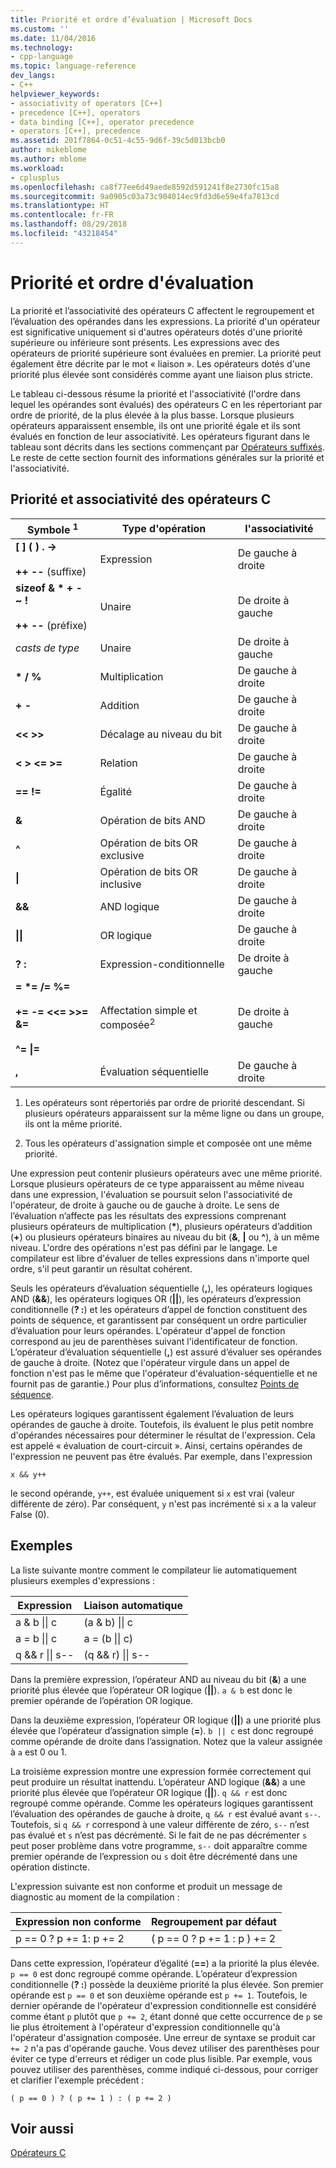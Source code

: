 ```yaml
---
title: Priorité et ordre d’évaluation | Microsoft Docs
ms.custom: ''
ms.date: 11/04/2016
ms.technology:
- cpp-language
ms.topic: language-reference
dev_langs:
- C++
helpviewer_keywords:
- associativity of operators [C++]
- precedence [C++], operators
- data binding [C++], operator precedence
- operators [C++], precedence
ms.assetid: 201f7864-0c51-4c55-9d6f-39c5d013bcb0
author: mikeblome
ms.author: mblome
ms.workload:
- cplusplus
ms.openlocfilehash: ca8f77ee6d49aede8592d591241f8e2730fc15a8
ms.sourcegitcommit: 9a0905c03a73c904014ec9fd3d6e59e4fa7813cd
ms.translationtype: HT
ms.contentlocale: fr-FR
ms.lasthandoff: 08/29/2018
ms.locfileid: "43218454"
---
```

# <a name="precedence-and-order-of-evaluation"></a>Priorité et ordre d'évaluation
La priorité et l’associativité des opérateurs C affectent le regroupement et l’évaluation des opérandes dans les expressions. La priorité d'un opérateur est significative uniquement si d'autres opérateurs dotés d'une priorité supérieure ou inférieure sont présents. Les expressions avec des opérateurs de priorité supérieure sont évaluées en premier. La priorité peut également être décrite par le mot « liaison ». Les opérateurs dotés d'une priorité plus élevée sont considérés comme ayant une liaison plus stricte.  
  
 Le tableau ci-dessous résume la priorité et l'associativité (l'ordre dans lequel les opérandes sont évalués) des opérateurs C en les répertoriant par ordre de priorité, de la plus élevée à la plus basse. Lorsque plusieurs opérateurs apparaissent ensemble, ils ont une priorité égale et ils sont évalués en fonction de leur associativité. Les opérateurs figurant dans le tableau sont décrits dans les sections commençant par [Opérateurs suffixés](../c-language/postfix-operators.md). Le reste de cette section fournit des informations générales sur la priorité et l'associativité.  
  
## <a name="precedence-and-associativity-of-c-operators"></a>Priorité et associativité des opérateurs C  
  
|Symbole <sup>1</sup>|Type d'opération|l'associativité|  
|-------------|-----------------------|-------------------|  
|**\[ ] ( ) . ->**<br /><br />**++** **--** (suffixe)|Expression|De gauche à droite|  
**sizeof & \* + - ~ !**<br /><br />**++ --** (préfixe)|Unaire|De droite à gauche|  
|*casts de type*|Unaire|De droite à gauche|  
|**\* / %**|Multiplication|De gauche à droite|  
|**+ -**|Addition|De gauche à droite|  
|**\<\< >>**|Décalage au niveau du bit|De gauche à droite|  
|**\< > \<= >=**|Relation|De gauche à droite|  
|**== !=**|Égalité|De gauche à droite|  
|**&**|Opération de bits AND|De gauche à droite|  
|**^**|Opération de bits OR exclusive|De gauche à droite|  
|**&#124;**|Opération de bits OR inclusive|De gauche à droite|  
|**&&**|AND logique|De gauche à droite|  
|**&#124;&#124;**|OR logique|De gauche à droite|  
|**? :**|Expression-conditionnelle|De droite à gauche|  
|**= \*= /= %=**<br /><br /> **+= -= \<\<= >>= &=**<br /><br /> **^= &#124;=**|Affectation simple et composée<sup>2</sup>|De droite à gauche|  
|**,**|Évaluation séquentielle|De gauche à droite|  
  
 1. Les opérateurs sont répertoriés par ordre de priorité descendant. Si plusieurs opérateurs apparaissent sur la même ligne ou dans un groupe, ils ont la même priorité.  
  
 2. Tous les opérateurs d'assignation simple et composée ont une même priorité.  
  
 Une expression peut contenir plusieurs opérateurs avec une même priorité. Lorsque plusieurs opérateurs de ce type apparaissent au même niveau dans une expression, l'évaluation se poursuit selon l'associativité de l'opérateur, de droite à gauche ou de gauche à droite. Le sens de l’évaluation n’affecte pas les résultats des expressions comprenant plusieurs opérateurs de multiplication (<strong>\*</strong>), plusieurs opérateurs d’addition (**+**) ou plusieurs opérateurs binaires au niveau du bit (**&**, **&#124;** ou **^**), à un même niveau. L'ordre des opérations n'est pas défini par le langage. Le compilateur est libre d'évaluer de telles expressions dans n'importe quel ordre, s'il peut garantir un résultat cohérent.  
  
 Seuls les opérateurs d’évaluation séquentielle (**,**), les opérateurs logiques AND (**&&**), les opérateurs logiques OR (**||**), les opérateurs d’expression conditionnelle (**? :**) et les opérateurs d’appel de fonction constituent des points de séquence, et garantissent par conséquent un ordre particulier d’évaluation pour leurs opérandes. L'opérateur d'appel de fonction correspond au jeu de parenthèses suivant l'identificateur de fonction. L’opérateur d’évaluation séquentielle (**,**) est assuré d’évaluer ses opérandes de gauche à droite. (Notez que l'opérateur virgule dans un appel de fonction n'est pas le même que l'opérateur d'évaluation-séquentielle et ne fournit pas de garantie.) Pour plus d’informations, consultez [Points de séquence](../c-language/c-sequence-points.md).  
  
 Les opérateurs logiques garantissent également l’évaluation de leurs opérandes de gauche à droite. Toutefois, ils évaluent le plus petit nombre d'opérandes nécessaires pour déterminer le résultat de l'expression. Cela est appelé « évaluation de court-circuit ». Ainsi, certains opérandes de l'expression ne peuvent pas être évalués. Par exemple, dans l'expression  
  
`x && y++`  
  
 le second opérande, `y++`, est évaluée uniquement si `x` est vrai (valeur différente de zéro). Par conséquent, `y` n'est pas incrémenté si `x` a la valeur False (0).  
  
## <a name="examples"></a>Exemples
  
 La liste suivante montre comment le compilateur lie automatiquement plusieurs exemples d'expressions :  

|Expression|Liaison automatique|  
|----------------|-----------------------|  
|a & b &#124;&#124; c|(a & b) &#124;&#124; c|  
|a = b &#124;&#124; c|a = (b &#124;&#124; c)|  
|q && r &#124;&#124; s--|(q && r) &#124;&#124; s--|  

 Dans la première expression, l’opérateur AND au niveau du bit (**&**) a une priorité plus élevée que l’opérateur OR logique (**||**). `a & b` est donc le premier opérande de l’opération OR logique.  
  
 Dans la deuxième expression, l’opérateur OR logique (**||**) a une priorité plus élevée que l’opérateur d’assignation simple (**=**). `b || c` est donc regroupé comme opérande de droite dans l’assignation. Notez que la valeur assignée à `a` est 0 ou 1.  
  
 La troisième expression montre une expression formée correctement qui peut produire un résultat inattendu. L’opérateur AND logique (**&&**) a une priorité plus élevée que l’opérateur OR logique (**||**). `q && r` est donc regroupé comme opérande. Comme les opérateurs logiques garantissent l’évaluation des opérandes de gauche à droite, `q && r` est évalué avant `s--`. Toutefois, si `q && r` correspond à une valeur différente de zéro, `s--` n’est pas évalué et `s` n’est pas décrémenté. Si le fait de ne pas décrémenter `s` peut poser problème dans votre programme, `s--` doit apparaître comme premier opérande de l’expression ou `s` doit être décrémenté dans une opération distincte.  
  
 L'expression suivante est non conforme et produit un message de diagnostic au moment de la compilation :  
  
|Expression non conforme|Regroupement par défaut|  
|------------------------|----------------------|  
|p == 0 ? p += 1: p += 2|( p == 0 ? p += 1 : p ) += 2|  
  
 Dans cette expression, l’opérateur d’égalité (**==**) a la priorité la plus élevée. `p == 0` est donc regroupé comme opérande. L’opérateur d’expression conditionnelle (**? :**) possède la deuxième priorité la plus élevée. Son premier opérande est `p == 0` et son deuxième opérande est `p += 1`. Toutefois, le dernier opérande de l'opérateur d'expression conditionnelle est considéré comme étant `p` plutôt que `p += 2`, étant donné que cette occurrence de `p` se lie plus étroitement à l'opérateur d'expression conditionnelle qu'à l'opérateur d'assignation composée. Une erreur de syntaxe se produit car `+= 2` n'a pas d'opérande gauche. Vous devez utiliser des parenthèses pour éviter ce type d'erreurs et rédiger un code plus lisible. Par exemple, vous pouvez utiliser des parenthèses, comme indiqué ci-dessous, pour corriger et clarifier l'exemple précédent :  
  
`( p == 0 ) ? ( p += 1 ) : ( p += 2 )`  
  
## <a name="see-also"></a>Voir aussi  
 [Opérateurs C](../c-language/c-operators.md)
